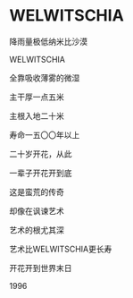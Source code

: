    

# WELWITSCHIA

降雨量极低纳米比沙漠

WELWITSCHIA

全靠吸收薄雾的微湿

主干厚一点五米

主根入地二十米

寿命一五〇〇年以上

二十岁开花，从此

一辈子开花开到底

这是蛮荒的传奇

却像在讽谏艺术

艺术的根尤其深

艺术比WELWITSCHIA更长寿

开花开到世界末日

1996